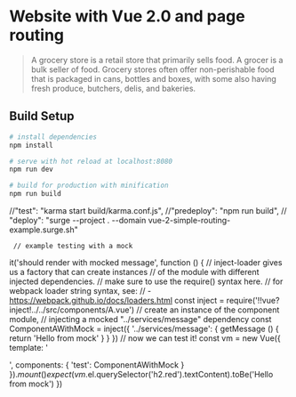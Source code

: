 # Website with Vue 2.0 and page routing 

> A grocery store is a retail store that primarily sells food. 
A grocer is a bulk seller of food. Grocery stores often offer non-perishable
 food that is packaged in cans, bottles and boxes, with some also having fresh
  produce, butchers, delis, and bakeries.

## Build Setup

``` bash
# install dependencies
npm install

# serve with hot reload at localhost:8080
npm run dev

# build for production with minification
npm run build
```

 //"test": "karma start build/karma.conf.js",
    //"predeploy": "npm run build",
   // "deploy": "surge --project . --domain vue-2-simple-routing-example.surge.sh"



     // example testing with a mock
  it('should render with mocked message', function () {
    // inject-loader gives us a factory that can create instances
    // of the module with different injected dependencies.
    // make sure to use the require() syntax here.
    // for webpack loader string syntax, see:
    // - https://webpack.github.io/docs/loaders.html
    const inject = require('!!vue?inject!../../src/components/A.vue')
    // create an instance of the component module,
    // injecting a mocked "../services/message" dependency
    const ComponentAWithMock = inject({
      '../services/message': {
        getMessage () {
          return 'Hello from mock'
        }
      }
    })
    // now we can test it!
    const vm = new Vue({
      template: '<div><test></test></div>',
      components: {
        'test': ComponentAWithMock
      }
    }).$mount()
    expect(vm.$el.querySelector('h2.red').textContent).toBe('Hello from mock')
  })